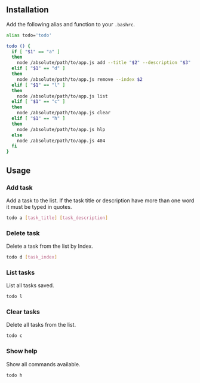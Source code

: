## Installation

Add the following alias and function to your `.bashrc`.

```sh
alias todo='todo'

todo () {
  if [ "$1" == "a" ]
  then
    node /absolute/path/to/app.js add --title "$2" --description "$3"
  elif [ "$1" == "d" ]
  then
    node /absolute/path/to/app.js remove --index $2
  elif [ "$1" == "l" ]
  then
    node /absolute/path/to/app.js list
  elif [ "$1" == "c" ]
  then
    node /absolute/path/to/app.js clear
  elif [ "$1" == "h" ]
  then
    node /absolute/path/to/app.js hlp
  else
    node /absolute/path/to/app.js 404
  fi
}
```

## Usage

### Add task

Add a task to the list. If the task title or description have more than one word it must be typed in quotes.

```sh
todo a [task_title] [task_description]
```

### Delete task

Delete a task from the list by Index.

```sh
todo d [task_index]
```

### List tasks

List all tasks saved.

```sh
todo l
```

### Clear tasks

Delete all tasks from the list.

```sh
todo c
```

### Show help

Show all commands available.

```sh
todo h
```
